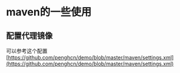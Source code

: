 # maven的一些使用

## 配置代理镜像
可以参考这个配置
[https://github.com/penghcn/demo/blob/master/maven/settings.xml](https://github.com/penghcn/demo/blob/master/maven/settings.xml) 
